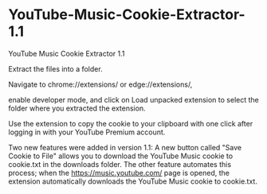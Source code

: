 # YouTube-Music-Cookie-Extractor-1.1
YouTube Music Cookie Extractor  1.1

Extract the files into a folder. 

Navigate to chrome://extensions/ or edge://extensions/, 

enable developer mode, and click on Load unpacked extension to select the folder where you extracted the extension. 

Use the extension to copy the cookie to your clipboard with one click after logging in with your YouTube Premium account.

Two new features were added in version 1.1: A new button called "Save Cookie to File" allows you to download the YouTube Music cookie to cookie.txt in the downloads folder. The other feature automates this process; when the https://music.youtube.com/ page is opened, the extension automatically downloads the YouTube Music cookie to cookie.txt.
